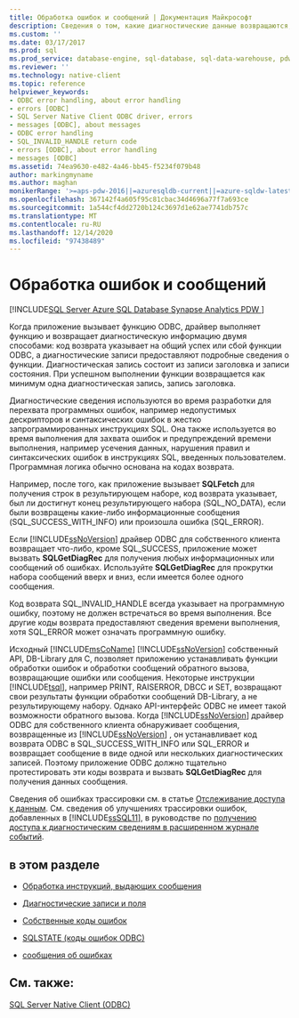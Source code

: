 ```yaml
---
title: Обработка ошибок и сообщений | Документация Майкрософт
description: Сведения о том, какие диагностические данные возвращаются, когда приложение вызывает функцию ODBC, включая успех или неудачу и подробную информацию.
ms.custom: ''
ms.date: 03/17/2017
ms.prod: sql
ms.prod_service: database-engine, sql-database, sql-data-warehouse, pdw
ms.reviewer: ''
ms.technology: native-client
ms.topic: reference
helpviewer_keywords:
- ODBC error handling, about error handling
- errors [ODBC]
- SQL Server Native Client ODBC driver, errors
- messages [ODBC], about messages
- ODBC error handling
- SQL_INVALID_HANDLE return code
- errors [ODBC], about error handling
- messages [ODBC]
ms.assetid: 74ea9630-e482-4a46-bb45-f5234f079b48
author: markingmyname
ms.author: maghan
monikerRange: '>=aps-pdw-2016||=azuresqldb-current||=azure-sqldw-latest||>=sql-server-2016||>=sql-server-linux-2017||=azuresqldb-mi-current'
ms.openlocfilehash: 367142f4a605f95c81cbac34d4696a77f7a693ce
ms.sourcegitcommit: 1a544cf4dd2720b124c3697d1e62ae7741db757c
ms.translationtype: MT
ms.contentlocale: ru-RU
ms.lasthandoff: 12/14/2020
ms.locfileid: "97438489"
---
```

# <a name="handling-errors-and-messages"></a>Обработка ошибок и сообщений
[!INCLUDE[SQL Server Azure SQL Database Synapse Analytics PDW ](../../includes/applies-to-version/sql-asdb-asdbmi-asa-pdw.md)]

  Когда приложение вызывает функцию ODBC, драйвер выполняет функцию и возвращает диагностическую информацию двумя способами: код возврата указывает на общий успех или сбой функции ODBC, а диагностические записи предоставляют подробные сведения о функции. Диагностическая запись состоит из записи заголовка и записи состояния. При успешном выполнении функции возвращается как минимум одна диагностическая запись, запись заголовка.  
  
 Диагностические сведения используются во время разработки для перехвата программных ошибок, например недопустимых дескрипторов и синтаксических ошибок в жестко запрограммированных инструкциях SQL. Она также используется во время выполнения для захвата ошибок и предупреждений времени выполнения, например усечения данных, нарушения правил и синтаксических ошибок в инструкциях SQL, введенных пользователем. Программная логика обычно основана на кодах возврата.  
  
 Например, после того, как приложение вызывает **SQLFetch** для получения строк в результирующем наборе, код возврата указывает, был ли достигнут конец результирующего набора (SQL_NO_DATA), если были возвращены какие-либо информационные сообщения (SQL_SUCCESS_WITH_INFO) или произошла ошибка (SQL_ERROR).  
  
 Если [!INCLUDE[ssNoVersion](../../includes/ssnoversion-md.md)] драйвер ODBC для собственного клиента возвращает что-либо, кроме SQL_SUCCESS, приложение может вызвать **SQLGetDiagRec** для получения любых информационных или сообщений об ошибках. Используйте **SQLGetDiagRec** для прокрутки набора сообщений вверх и вниз, если имеется более одного сообщения.  
  
 Код возврата SQL_INVALID_HANDLE всегда указывает на программную ошибку, поэтому не должен встречаться во время выполнения. Все другие коды возврата предоставляют сведения времени выполнения, хотя SQL_ERROR может означать программную ошибку.  
  
 Исходный [!INCLUDE[msCoName](../../includes/msconame-md.md)] [!INCLUDE[ssNoVersion](../../includes/ssnoversion-md.md)] собственный API, DB-Library для C, позволяет приложению устанавливать функции обработки ошибок и обработки сообщений обратного вызова, возвращающие ошибки или сообщения. Некоторые инструкции [!INCLUDE[tsql](../../includes/tsql-md.md)], например PRINT, RAISERROR, DBCC и SET, возвращают свои результаты функции обработки сообщений DB-Library, а не результирующему набору. Однако API-интерфейс ODBC не имеет такой возможности обратного вызова. Когда [!INCLUDE[ssNoVersion](../../includes/ssnoversion-md.md)] драйвер ODBC для собственного клиента обнаруживает сообщения, возвращенные из [!INCLUDE[ssNoVersion](../../includes/ssnoversion-md.md)] , он устанавливает код возврата ODBC в SQL_SUCCESS_WITH_INFO или SQL_ERROR и возвращает сообщение в виде одной или нескольких диагностических записей. Поэтому приложение ODBC должно тщательно протестировать эти коды возврата и вызвать **SQLGetDiagRec** для получения данных сообщения.  
  
 Сведения об ошибках трассировки см. в статье [Отслеживание доступа к данным](/previous-versions/sql/sql-server-2008/cc765421(v=sql.100)). См. сведения об улучшениях трассировки ошибок, добавленных в [!INCLUDE[ssSQL11](../../includes/sssql11-md.md)], в руководстве по [получению доступа к диагностическим сведениям в расширенном журнале событий](../../relational-databases/native-client/features/accessing-diagnostic-information-in-the-extended-events-log.md).  
  
## <a name="in-this-section"></a>в этом разделе  
  
-   [Обработка инструкций, выдающих сообщения](../../relational-databases/native-client-odbc-error-messages/processing-statements-that-generate-messages.md)  
  
-   [Диагностические записи и поля](../../relational-databases/native-client-odbc-error-messages/diagnostic-records-and-fields.md)  
  
-   [Собственные коды ошибок](../../relational-databases/native-client-odbc-error-messages/native-error-numbers.md)  
  
-   [SQLSTATE &#40;коды ошибок ODBC&#41;](../../relational-databases/native-client-odbc-error-messages/sqlstate-odbc-error-codes.md)  
  
-   [сообщения об ошибках](../../relational-databases/native-client-odbc-error-messages/error-messages.md)  
  
## <a name="see-also"></a>См. также:  
 [SQL Server Native Client (ODBC)](../../relational-databases/native-client/odbc/sql-server-native-client-odbc.md)  
  
